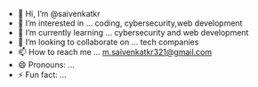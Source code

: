 - 👋 Hi, I’m @saivenkatkr
- 👀 I’m interested in ... coding, cybersecurity,web development 
- 🌱 I’m currently learning ... cybersecurity and web development
- 💞️ I’m looking to collaborate on ... tech companies
- 📫 How to reach me ... m.saivenkatkr321@gmail.com
- 😄 Pronouns: ...
- ⚡ Fun fact: ... 

<!---
saivenkatkr/saivenkatkr is a ✨ special ✨ repository because its `README.md` (this file) appears on your GitHub profile.
You can click the Preview link to take a look at your changes.
--->
